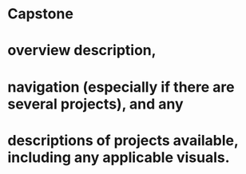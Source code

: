 # Capstone
# overview description, 
# navigation (especially if there are several projects), and any 
# descriptions of projects available, including any applicable visuals.
